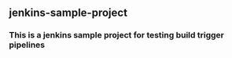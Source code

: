 ## jenkins-sample-project

### This is a jenkins sample project for testing build trigger pipelines    
